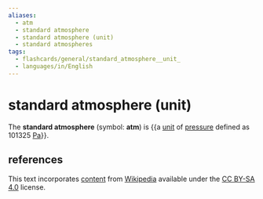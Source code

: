 ```yaml
---
aliases:
  - atm
  - standard atmosphere
  - standard atmosphere (unit)
  - standard atmospheres
tags:
  - flashcards/general/standard_atmosphere__unit_
  - languages/in/English
---
```


# standard atmosphere (unit)

The __standard atmosphere__ (symbol: __atm__) is {{a [unit](unit%20of%20measurement.md) of [pressure](pressure.md) defined as 101325 [Pa](Pascal%20(unit).md)}}. <!--SR:!2024-05-21,108,290-->

## references

This text incorporates [content](https://en.wikipedia.org/wiki/standard_atmosphere_(unit)) from [Wikipedia](Wikipedia.md) available under the [CC BY-SA 4.0](https://creativecommons.org/licenses/by-sa/4.0/) license.
